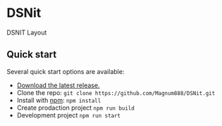 # DSNit
DSNIT Layout
## Quick start

Several quick start options are available:

- [Download the latest release.](https://github.com/Magnum888/DSNit.zip)
- Clone the repo: `git clone https://github.com/Magnum888/DSNit.git`
- Install with [npm](https://www.npmjs.com/): `npm install`
- Create prodaction project `npm run build`
- Development project `npm run start`
